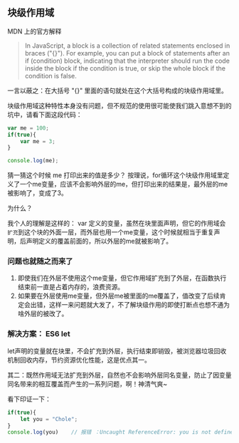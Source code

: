 ## 块级作用域

MDN 上的官方解释
>In JavaScript, a block is a collection of related statements enclosed in braces ("{}"). For example, you can put a block of statements after an if (condition) block, indicating that the interpreter should run the code inside the block if the condition is true, or skip the whole block if the condition is false.

一言以蔽之：在大括号 "{}" 里面的语句就处在这个大括号构成的块级作用域里。

块级作用域这种特性本身没有问题，但不规范的使用很可能使我们跳入意想不到的坑中，请看下面这段代码：

``` javascript
var me = 100;
if(true){
	var me = 3;
}

console.log(me);
```
猜一猜这个时候 me 打印出来的值是多少？
按理说，for循环这个块级作用域里定义了一个me变量，应该不会影响外层的me，但打印出来的结果是，最外层的me被影响了，变成了3。

为什么？

我个人的理解是这样的： var 定义的变量，虽然在块里面声明，但它的作用域会 ```扩充```到这个块的外面一层，而外层也用一个me变量，这个时候就相当于重复声明，后声明定义的覆盖前面的，所以外层的me就被影响了。

### 问题也就随之而来了

1. 即使我们在外层不使用这个me变量，但它作用域扩充到了外层，在函数执行结束前一直是占着内存的，浪费资源。
2. 如果要在外层使用me变量，但外层me被里面的me覆盖了，值改变了后续肯定会出错，这样一来问题就大发了，不了解块级作用的即使打断点也想不通为啥外层的被改了。

### 解决方案： ES6 let

let声明的变量就在块里，不会扩充到外层，执行结束即销毁，被浏览器垃圾回收机制回收内存，节约资源优化性能，这是优点其一。

其二：既然作用域无法扩充到外层，自然也不会影响外层同名变量，防止了因变量同名带来的相互覆盖而产生的一系列问题，啊！神清气爽~

看下印证一下：
``` javascript
if(true){
	let you = "Chole";
}
console.log(you)	// 报错 ：Uncaught ReferenceError: you is not defined
```



